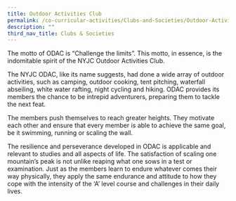 ```yaml
---
title: Outdoor Activities Club
permalink: /co-curricular-activities/Clubs-and-Societies/Outdoor-Activities-Club
description: ""
third_nav_title: Clubs & Societies
---
```

The motto of ODAC is “Challenge the limits”. This motto, in essence, is the indomitable spirit of the NYJC Outdoor Activities Club.

The NYJC ODAC, like its name suggests, had done a wide array of outdoor activities, such as camping, outdoor cooking, tent pitching, waterfall abseiling, white water rafting, night cycling and hiking.  ODAC provides its members the chance to be intrepid adventurers, preparing them to tackle the next feat.

The members push themselves to reach greater heights. They motivate each other and ensure that every member is able to achieve the same goal, be it swimming, running or scaling the wall. 

The resilience and perseverance developed in ODAC is applicable and relevant to studies and all aspects of life. The satisfaction of scaling one mountain’s peak is not unlike reaping what one sows in a test or examination. Just as the members learn to endure whatever comes their way physically, they apply the same endurance and attitude to how they cope with the intensity of the ‘A’ level course and challenges in their daily lives.